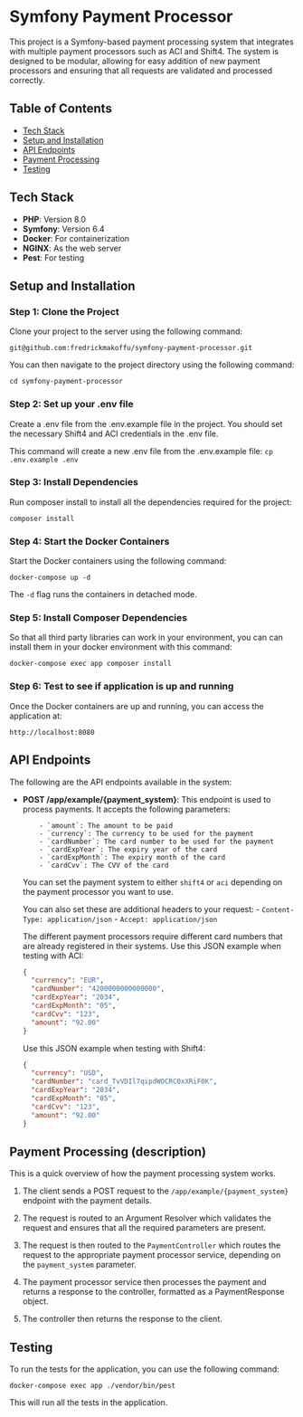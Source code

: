 # Symfony Payment Processor

This project is a Symfony-based payment processing system that integrates with multiple payment processors such as ACI and Shift4. The system is designed to be modular, allowing for easy addition of new payment processors and ensuring that all requests are validated and processed correctly.

## Table of Contents
- [Tech Stack](#tech-stack)
- [Setup and Installation](#setup-and-installation)
- [API Endpoints](#api-endpoints)
- [Payment Processing](#payment-processing)
- [Testing](#testing)

## Tech Stack
- **PHP**: Version 8.0
- **Symfony**: Version 6.4
- **Docker**: For containerization
- **NGINX**: As the web server
- **Pest**: For testing

## Setup and Installation

### Step 1: Clone the Project

Clone your project to the server using the following command:

`git@github.com:fredrickmakoffu/symfony-payment-processor.git`

You can then navigate to the project directory using the following command:

`cd symfony-payment-processor`

### Step 2: Set up your .env file

Create a .env file from the .env.example file in the project. You should set the necessary Shift4 and ACI credentials in the .env file.

This command will create a new .env file from the .env.example file:
`cp .env.example .env`

### Step 3: Install Dependencies

Run composer install to install all the dependencies required for the project:

`composer install`

### Step 4: Start the Docker Containers

Start the Docker containers using the following command:

`docker-compose up -d`

The `-d` flag runs the containers in detached mode.

### Step 5: Install Composer Dependencies

So that all third party libraries can work in your environment, you can can install them in your docker environment with this command:

`docker-compose exec app composer install`


### Step 6: Test to see if application is up and running

Once the Docker containers are up and running, you can access the application at:

`http://localhost:8080`

## API Endpoints

The following are the API endpoints available in the system:

- **POST /app/example/{payment_system}**:
	This endpoint is used to process payments. It accepts the following parameters:
	```
		- `amount`: The amount to be paid
		- `currency`: The currency to be used for the payment
		- `cardNumber`: The card number to be used for the payment
		- `cardExpYear`: The expiry year of the card
		- `cardExpMonth`: The expiry month of the card
		- `cardCvv`: The CVV of the card
	```

	You can set the payment system to either `shift4` or `aci` depending on the payment processor you want to use.

	You can also set these are additional headers to your request:
		- `Content-Type: application/json`
		- `Accept: application/json`


	The different payment processors require different card numbers that are already registered in their systems. Use this JSON example when testing with ACI:
	```json
	{
	  "currency": "EUR",
	  "cardNumber": "4200000000000000",
	  "cardExpYear": "2034",
	  "cardExpMonth": "05",
	  "cardCvv": "123",
	  "amount": "92.00"
	}
	```

	Use this JSON example when testing with Shift4:
	```json
	{
	  "currency": "USD",
	  "cardNumber": "card_TvVDIl7qipdWOCRC0xXRiF0K",
	  "cardExpYear": "2034",
	  "cardExpMonth": "05",
	  "cardCvv": "123",
	  "amount": "92.00"
	}
	```
## Payment Processing (description)

This is a quick overview of how the payment processing system works.

1. The client sends a POST request to the `/app/example/{payment_system}` endpoint with the payment details.

2. The request is routed to an Argument Resolver which validates the request and ensures that all the required parameters are present.

3. The request is then routed to the `PaymentController` which routes the request to the appropriate payment processor service, depending on the `payment_system` parameter.

4. The payment processor service then processes the payment and returns a response to the controller, formatted as a PaymentResponse object.

5. The controller then returns the response to the client.

## Testing

To run the tests for the application, you can use the following command:

`docker-compose exec app ./vendor/bin/pest`

This will run all the tests in the application.
